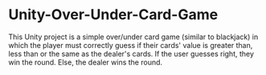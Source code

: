 # Unity-Over-Under-Card-Game
This Unity project is a simple over/under card game (similar to blackjack) in which the player must correctly guess if their cards' value is greater than, less than or the same as the dealer's cards. If the user guesses right, they win the round. Else, the dealer wins the round.
